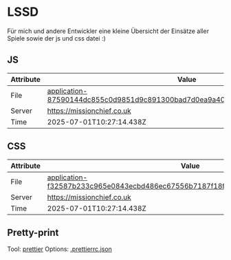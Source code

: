 # LSSD

Für mich und andere Entwickler eine kleine Übersicht der Einsätze aller Spiele sowie der js und css datei :)

<!-- automated -->

## JS

| Attribute | Value                                                                                                                                                                                                |
| --------- | ---------------------------------------------------------------------------------------------------------------------------------------------------------------------------------------------------- |
| File      | [application-87590144dc855c0d9851d9c891300bad7d0ea9a40b2ef5b92cd7137fa65986f0.js](https://missionchief.co.uk/assets/application-87590144dc855c0d9851d9c891300bad7d0ea9a40b2ef5b92cd7137fa65986f0.js) |
| Server    | https://missionchief.co.uk                                                                                                                                                                           |
| Time      | 2025-07-01T10:27:14.438Z                                                                                                                                                                             |

## CSS

| Attribute | Value                                                                                                                                                                                                  |
| --------- | ------------------------------------------------------------------------------------------------------------------------------------------------------------------------------------------------------ |
| File      | [application-f32587b233c965e0843ecbd486ec67556b7187f18fe857b57a08e19212d7e867.css](https://missionchief.co.uk/assets/application-f32587b233c965e0843ecbd486ec67556b7187f18fe857b57a08e19212d7e867.css) |
| Server    | https://missionchief.co.uk                                                                                                                                                                             |
| Time      | 2025-07-01T10:27:14.438Z                                                                                                                                                                               |

## Pretty-print

Tool: [prettier](https://prettier.io)
Options: [.prettierrc.json](./.prettierrc.json)

<!-- /automated -->
